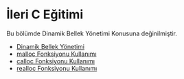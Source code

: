 # İleri C Eğitimi
Bu bölümde Dinamik Bellek Yönetimi Konusuna değinilmiştir.

<ul>      
      <li><a href="https://github.com/kutayozturk/ilerii-cpp/blob/main/01%20-%20Dinamik%20Bellek%20Y%C3%B6netimi.md">Dinamik Bellek Yönetimi</a></li>
      <li><a href="https://github.com/kutayozturk/ileri-c/blob/main/02%20-%20malloc%20Fonksiyonu%20Kullan%C4%B1m%C4%B1.c">malloc Fonksiyonu Kullanımı</a></li>
      <li><a href="https://github.com/kutayozturk/ileri-c/blob/main/03%20-%20calloc%20Fonksiyonu%20Kullan%C4%B1m%C4%B1.c">calloc Fonksiyonu Kullanımı</a></li>
      <li><a href="https://github.com/kutayozturk/ileri-c/blob/main/04%20-%20realloc%20Fonksiyonu%20Kullan%C4%B1m%C4%B1.c">realloc Fonksiyonu Kullanımı</a></li>
</ul>
